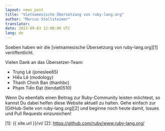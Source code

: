 ```yaml
---
layout: news_post
title: "Vietnamesische Übersetzung von ruby-lang.org"
author: "Marcus Stollsteimer"
translator:
date: 2013-09-03 12:00:00 UTC
lang: de
---
```


Soeben haben wir die [vietnamesische Übersetzung von ruby-lang.org][1]
veröffentlicht.

Vielen Dank an das Übersetzer-Team:

 * Trung Lê (joneslee85)
 * Hiếu Lê (modology)
 * Thanh Chinh Ban (thanhbc)
 * Phạm Tiến Đạt (tiendat0510)

Wenn Du ebenfalls einen Beitrag zur Ruby-Community leisten möchtest,
so kannst Du dabei helfen diese Website aktuell zu halten.
Gehe einfach zur [GitHub-Seite von ruby-lang.org][2] und beginne
noch heute damit, Issues und Pull Requests einzureichen!



[1]: {{ site.url }}/vi/
[2]: https://github.com/ruby/www.ruby-lang.org/
